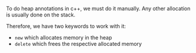 To do heap annotations in c++, we must do it manually. Any other allocation is usually done on the stack. 

Therefore, we have two keywords to work with it: 
- ``new`` which allocates memory in the heap
- ``delete`` which frees the respective allocated memory

